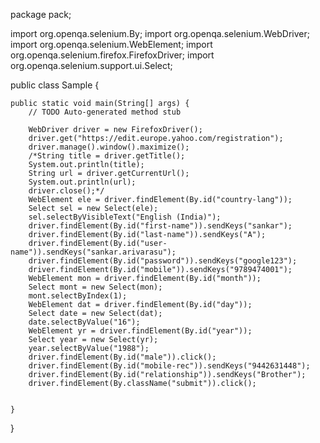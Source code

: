 package pack;

import org.openqa.selenium.By;
import org.openqa.selenium.WebDriver;
import org.openqa.selenium.WebElement;
import org.openqa.selenium.firefox.FirefoxDriver;
import org.openqa.selenium.support.ui.Select;

public class Sample {

	public static void main(String[] args) {
		// TODO Auto-generated method stub

		WebDriver driver = new FirefoxDriver();
		driver.get("https://edit.europe.yahoo.com/registration");
		driver.manage().window().maximize();
		/*String title = driver.getTitle();
		System.out.println(title);
		String url = driver.getCurrentUrl();
		System.out.println(url);
		driver.close();*/
		WebElement ele = driver.findElement(By.id("country-lang"));
		Select sel = new Select(ele);
		sel.selectByVisibleText("English (India)");
		driver.findElement(By.id("first-name")).sendKeys("sankar");
		driver.findElement(By.id("last-name")).sendKeys("A");
		driver.findElement(By.id("user-name")).sendKeys("sankar.arivarasu");
		driver.findElement(By.id("password")).sendKeys("google123");
		driver.findElement(By.id("mobile")).sendKeys("9789474001");
		WebElement mon = driver.findElement(By.id("month"));
		Select mont = new Select(mon);
		mont.selectByIndex(1);
		WebElement dat = driver.findElement(By.id("day"));
		Select date = new Select(dat);
		date.selectByValue("16");
		WebElement yr = driver.findElement(By.id("year"));
		Select year = new Select(yr);
		year.selectByValue("1988");
		driver.findElement(By.id("male")).click();
		driver.findElement(By.id("mobile-rec")).sendKeys("9442631448");
		driver.findElement(By.id("relationship")).sendKeys("Brother");
		driver.findElement(By.className("submit")).click();
		
		
	}

}

